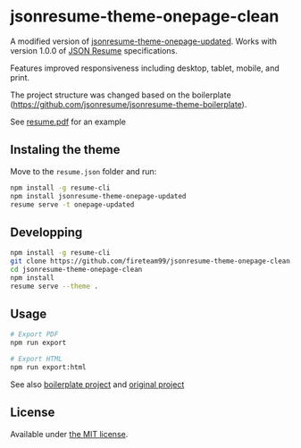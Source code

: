 # jsonresume-theme-onepage-clean

A modified version of [jsonresume-theme-onepage-updated](https://github.com/danielrodcaball/jsonresume-theme-onepage-updated). Works with version 1.0.0 of [JSON Resume](http://jsonresume.org/) specifications.  

Features improved responsiveness including desktop, tablet, mobile, and print.

The project structure was changed based on the boilerplate (https://github.com/jsonresume/jsonresume-theme-boilerplate).

See <a href="/resume.pdf" download="">resume.pdf</a> for an example

## Instaling the theme

Move to the `resume.json` folder and run:

```bash
npm install -g resume-cli
npm install jsonresume-theme-onepage-updated
resume serve -t onepage-updated
```

## Developping

```bash
npm install -g resume-cli
git clone https://github.com/fireteam99/jsonresume-theme-onepage-clean.git
cd jsonresume-theme-onepage-clean
npm install
resume serve --theme .
```

## Usage
```bash
# Export PDF
npm run export

# Export HTML
npm run export:html
```

See also [boilerplate project](https://github.com/jsonresume/jsonresume-theme-boilerplate) and [original project](https://github.com/ainsleyc/jsonresume-theme-onepage)

## License

Available under [the MIT license](http://mths.be/mit).
